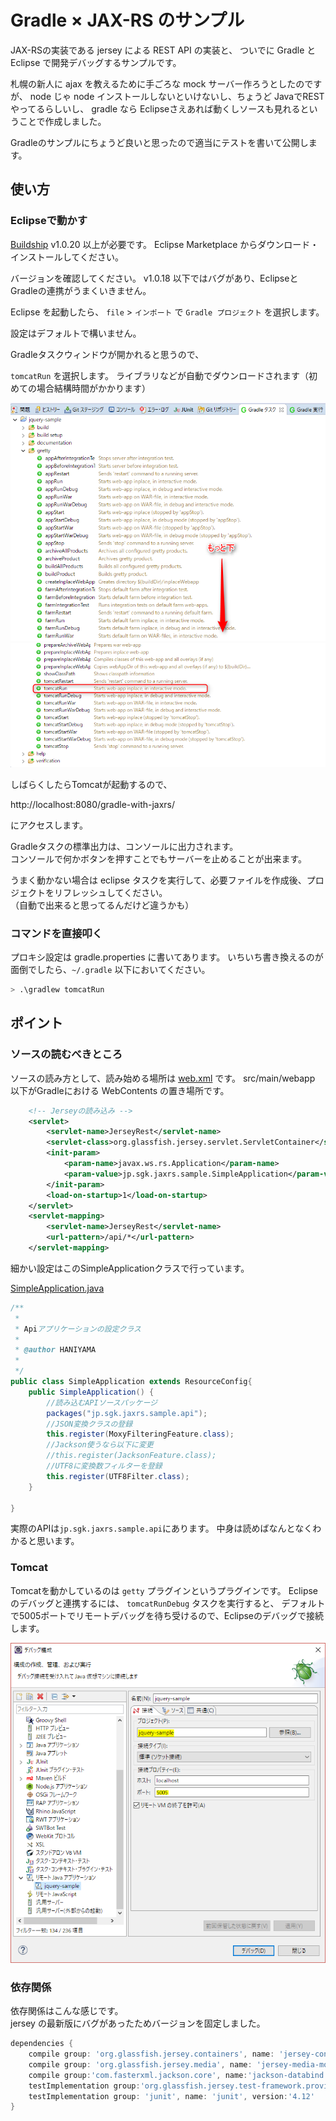 # Gradle × JAX-RS のサンプル

JAX-RSの実装である jersey による REST API の実装と、
ついでに Gradle と Eclipse で開発デバッグするサンプルです。

札幌の新人に ajax を教えるために手ごろな mock サーバー作ろうとしたのですが、
node じゃ node インストールしないといけないし、ちょうど JavaでRESTやってるらしいし、
gradle なら Eclipseさえあれば動くしソースも見れるということで作成しました。

Gradleのサンプルにちょうど良いと思ったので適当にテストを書いて公開します。

## 使い方

### Eclipseで動かす
[Buildship](https://projects.eclipse.org/projects/tools.buildship) v1.0.20 以上が必要です。
Eclipse Marketplace からダウンロード・インストールしてください。

バージョンを確認してください。 v1.0.18 以下ではバグがあり、EclipseとGradleの連携がうまくいきません。

Eclipse を起動したら、 `file` > `インポート` で `Gradle プロジェクト` を選択します。

設定はデフォルトで構いません。

Gradleタスクウィンドウが開かれると思うので、

`tomcatRun` を選択します。
ライブラリなどが自動でダウンロードされます（初めての場合結構時間がかかります）

![](doc/img/tasks.png)
![](doc/img/tomcat.png)


しばらくしたらTomcatが起動するので、

http://localhost:8080/gradle-with-jaxrs/

にアクセスします。

Gradleタスクの標準出力は、コンソールに出力されます。  
コンソールで何かボタンを押すことでもサーバーを止めることが出来ます。  

うまく動かない場合は eclipse タスクを実行して、必要ファイルを作成後、プロジェクトをリフレッシュしてください。     
（自動で出来ると思ってるんだけど違うかも）

### コマンドを直接叩く

プロキシ設定は gradle.properties に書いてあります。
いちいち書き換えるのが面倒でしたら、`~/.gradle` 以下においてください。

```sh
> .\gradlew tomcatRun
```

## ポイント

### ソースの読むべきところ
ソースの読み方として、読み始める場所は [web.xml](./src/main/webapp/WEB-INF/web.xml) です。
src/main/webapp 以下がGradleにおける WebContents の置き場所です。

```xml
	<!-- Jerseyの読み込み -->
	<servlet>
		<servlet-name>JerseyRest</servlet-name>
		<servlet-class>org.glassfish.jersey.servlet.ServletContainer</servlet-class>
		<init-param>
			<param-name>javax.ws.rs.Application</param-name>
			<param-value>jp.sgk.jaxrs.sample.SimpleApplication</param-value>
		</init-param>
		<load-on-startup>1</load-on-startup>
	</servlet>
	<servlet-mapping>
		<servlet-name>JerseyRest</servlet-name>
		<url-pattern>/api/*</url-pattern>
	</servlet-mapping>
```

細かい設定はこのSimpleApplicationクラスで行っています。

[SimpleApplication.java](./src/main/java/jp/sgk/jaxrs/sample/SimpleApplication.java)
```java
/**
 *
 * Apiアプリケーションの設定クラス
 *
 * @author HANIYAMA
 *
 */
public class SimpleApplication extends ResourceConfig{
    public SimpleApplication() {
    	//読み込むAPIソースパッケージ
        packages("jp.sgk.jaxrs.sample.api");
        //JSON変換クラスの登録
        this.register(MoxyFilteringFeature.class);
        //Jackson使うなら以下に変更
        //this.register(JacksonFeature.class);
        //UTF8に変換数フィルターを登録
        this.register(UTF8Filter.class);
    }

}
```

実際のAPIは`jp.sgk.jaxrs.sample.api`にあります。
中身は読めばなんとなくわかると思います。

### Tomcat
Tomcatを動かしているのは `getty` プラグインというプラグインです。
Eclipseのデバッグと連携するには、 `tomcatRunDebug` タスクを実行すると、
デフォルトで5005ポートでリモートデバッグを待ち受けるので、Eclipseのデバッグで接続します。

![](doc/img/debug.png)


### 依存関係

依存関係はこんな感じです。  
jersey の最新版にバグがあったためバージョンを固定しました。

```groovy:build.gradle
dependencies {
    compile group: 'org.glassfish.jersey.containers', name: 'jersey-container-servlet-core', version:'2.26-b03'
    compile group: 'org.glassfish.jersey.media', name: 'jersey-media-moxy', version:'2.26-b03'
    compile group:'com.fasterxml.jackson.core', name:'jackson-databind', version:'2.8.4'
    testImplementation group:'org.glassfish.jersey.test-framework.providers', name: 'jersey-test-framework-provider-grizzly2', version:'2.26-b03'
    testImplementation group: 'junit', name: 'junit', version:'4.12'
}
```

